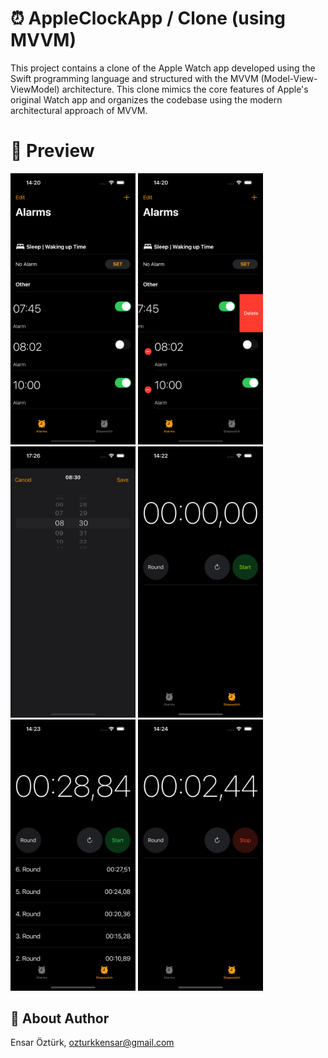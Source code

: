 # ⏰ AppleClockApp / Clone (using MVVM)
This project contains a clone of the Apple Watch app developed using the Swift programming language and structured with the MVVM (Model-View-ViewModel) architecture. 
This clone mimics the core features of Apple's original Watch app and organizes the codebase using the modern architectural approach of MVVM.

# 🔎 Preview
<p float="left">
  <img src="https://github.com/EnsarOzturk/AppleClockApp/blob/main/Screenshots/AlarmList.png" width="200" />
  <img src="https://github.com/EnsarOzturk/AppleClockApp/blob/main/Screenshots/AlarmEdit.png" width="200" />
  <img src="https://github.com/EnsarOzturk/AppleClockApp/blob/main/Screenshots/AlarmAdd.png" width="200" />
  <img src="https://github.com/EnsarOzturk/AppleClockApp/blob/main/Screenshots/Timer.png" width="200" /> 
  <img src="https://github.com/EnsarOzturk/AppleClockApp/blob/main/Screenshots/TimerRoundList.png" width="200"/>
  <img src="https://github.com/EnsarOzturk/AppleClockApp/blob/main/Screenshots/StopTimer.png" width="200" />
</p>

## 👤 About Author
Ensar Öztürk, [ozturkkensar@gmail.com](mailto:ozturkkensar@gmail.com)

